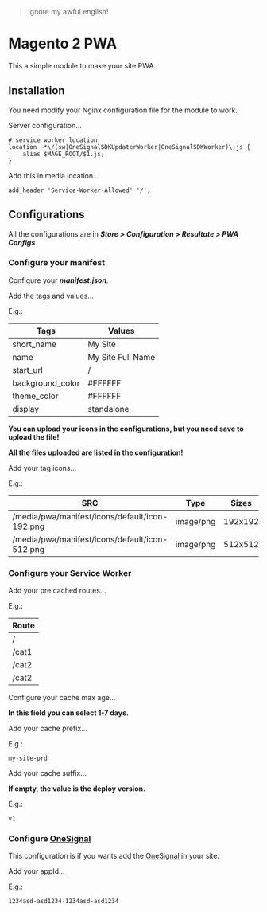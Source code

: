 >Ignore my awful english!

# Magento 2 PWA

This a simple module to make your site PWA.

## Installation

You need modify your Nginx configuration file for the module to work.

Server configuration...
```nginx
# service worker location
location ~*\/(sw|OneSignalSDKUpdaterWorker|OneSignalSDKWorker)\.js {
    alias $MAGE_ROOT/$1.js;
}
```

Add this in media location...

```nginx
add_header 'Service-Worker-Allowed' '/';
```

## Configurations
All the configurations are in _**Store > Configuration > Resultate > PWA Configs**_

### Configure your manifest

Configure your **_manifest.json_**.

Add the tags and values...

E.g.:

| Tags | Values |
| ------ | ------ |
| short_name | My Site |
| name | My Site Full Name |
| start_url | / |
| background_color | #FFFFFF |
| theme_color | #FFFFFF |
| display | standalone |

**You can upload your icons in the configurations, but you need save to upload the file!**

**All the files uploaded are listed in the configuration!**

Add your tag icons...

E.g.:

| SRC | Type | Sizes |
| ------ | ------ | ------ |
| /media/pwa/manifest/icons/default/icon-192.png | image/png | 192x192 |
| /media/pwa/manifest/icons/default/icon-512.png | image/png | 512x512 |

### Configure your Service Worker

Add your pre cached routes...

E.g.:

| Route |
| ------ |
| / |
| /cat1 |
| /cat2 |
| /cat2 |

Configure your cache max age...

**In this field you can select 1-7 days.**

Add your cache prefix...

E.g.:
```
my-site-prd
```

Add your cache suffix...

**If empty, the value is the deploy version.**

E.g.:
```
v1
```

### Configure [OneSignal](https://onesignal.com)

This configuration is if you wants add the [OneSignal](https://onesignal.com) in your site.

Add your appId...

E.g.:
```
1234asd-asd1234-1234asd-asd1234
```
